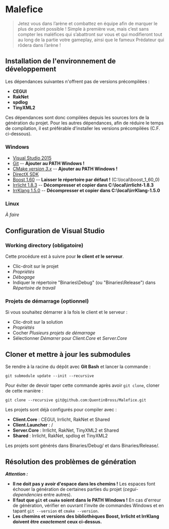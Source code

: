 # Malefice
> Jetez vous dans l’arène et combattez en équipe afin de marquer le plus de point possible ! Simple à première vue, mais c’est sans compter les maléfices qui s’abattront sur vous et qui modifieront tout au long de la partie votre gameplay, ainsi que le fameux Prédateur qui rôdera dans l’arène !

## Installation de l'environnement de développement

Les dépendances suivantes n'offrent pas de versions précompilées :
* **CEGUI**
* **RakNet**
* **spdlog**
* **TinyXML2**

Ces dépendances sont donc compilées depuis les sources lors de la génération du projet.
Pour les autres dépendances, afin de réduire le temps de compilation, il est préférable d'installer les versions précompilées (C.F. ci-dessous).

### Windows
* [Visual Studio 2015](https://intra-bocal.epitech.eu/index.php?pgid=msdnaa)
* [Git](https://git-scm.com/download/win) -- **Ajouter au PATH Windows !**
* [CMake *version 3.x*](https://cmake.org/download/) -- **Ajouter au PATH Windows !**
* [DirectX SDK](https://www.microsoft.com/en-us/download/details.aspx?id=6812)
* [Boost 1.60](https://sourceforge.net/projects/boost/files/boost-binaries/1.60.0/boost_1_60_0-msvc-14.0-32.exe/download) -- **Laisser le répertoire par défaut !** (C:\local\boost_1_60_0)
* [Irrlicht 1.8.3](http://downloads.sourceforge.net/irrlicht/irrlicht-1.8.3.zip) -- **Décompresser et copier dans C:\local\irrlicht-1.8.3**
* [IrrKlang 1.5.0](http://www.ambiera.at/downloads/irrKlang-32bit-1.5.0.zip) -- **Décompresser et copier dans C:\local\irrKlang-1.5.0**

### Linux
*À faire*


## Configuration de Visual Studio

### Working directory (obligatoire)

Cette procédure est à suivre pour **le client** ***et*** **le serveur**.

* Clic-droit sur le projet
* *Propriétés*
* *Débogage*
* Indiquer le répertoire "Binaries\Debug" (ou "Binaries\Release") dans *Répertoire de travail*

### Projets de démarrage (optionnel)

Si vous souhaitez démarrer à la fois le client et le serveur :
* Clic-droit sur la solution
* *Propriétés*
* Cocher *Plusieurs projets de démarrage*
* Sélectionner *Démarrer* pour *Client.Core* et *Server.Core*



## Cloner et mettre à jour les submodules
Se rendre à la racine du dépôt avec **Git Bash** et lancer la commande :
```
git submodule update --init --recursive
```
Pour éviter de devoir taper cette commande après avoir `git clone`, cloner de cette manière :
```
git clone --recursive git@github.com:QuentinBross/Malefice.git
```

Les projets sont déjà configurés pour compiler avec :
* **Client.Core** : CEGUI, Irrlicht, RakNet et Shared
* **Client.Launcher** : /
* **Server.Core** : Irrlicht, RakNet, TinyXML2 et Shared
* **Shared** : Irrlicht, RakNet, spdlog et TinyXML2

Les projets sont générés dans Binaries/Debug/ et dans Binaries/Release/.

## Résolution des problèmes de génération

***Attention :***
* **Il ne doit pas y avoir d'espace dans les chemins !** Les espaces font échouer la génération de certaines parties du projet (*cegui-dependencies* entre autres).
* **Il faut que `git` et `cmake` soient dans le PATH Windows !** En cas d'erreur de génération, vérifier en ouvrant l'invite de commandes Windows et en tapant `git --version` et `cmake --version`.
* **Les chemins et versions des bibliothèques Boost, Irrlicht et IrrKlang doivent être** ***exactement*** **ceux ci-dessus.**

